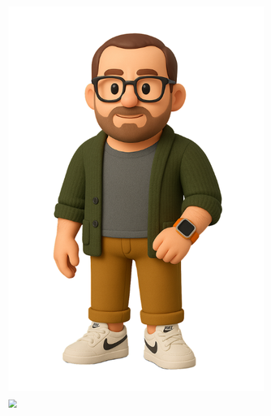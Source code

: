 <p align="center">
<img src="https://github.com/mattyhakin/mattyhakin.github.io/blob/main/docs/assets/Me(Nobg).png?raw=true">
</p>

<a href="https://github.com/mattyhakin" target="_blank">
  <img src="https://upload.wikimedia.org/wikipedia/commons/thumb/9/91/Octicons-mark-github.svg/250px-Octicons-mark-github.svg.png">
</a>

